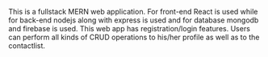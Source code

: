 This is a fullstack MERN web application. For front-end React is used while for back-end
nodejs along with express is used and for database mongodb and firebase is used.
This web app has registration/login features. Users can perform all kinds
of CRUD operations to his/her profile as well as to the contactlist.
